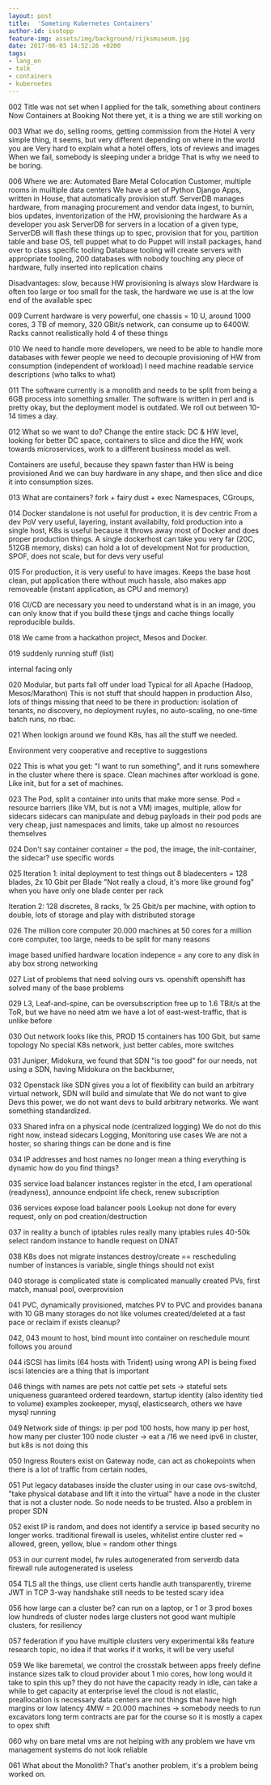 ```yaml
---
layout: post
title:  'Someting Kubernetes Containers'
author-id: isotopp
feature-img: assets/img/background/rijksmuseum.jpg
date: 2017-06-03 14:52:26 +0200
tags:
- lang_en
- talk
- containers
- kubernetes
---
```


002
Title was not set when I applied for the talk, something about continers
Now Containers at Booking
Not there yet, it is a thing we are still working on

003
What we do, selling rooms, getting commission from the Hotel
A very simple thing, it seems, but very different depending on where in the world you are
Very hard to explain what a hotel offers, lots of reviews and images
When we fail, somebody is sleeping under a bridge
That is why we need to be boring.

006
Where we are:
Automated Bare Metal
Colocation Customer, multiple rooms in muiltiple data centers
We have a set of Python Django Apps, written in House, that automatically provision stuff.
ServerDB manages hardware, from managing procurement and vendor data ingest, to burnin, bios updates, inventorization of the HW, provisioning the hardware
As a developer you ask ServerDB for servers in a location of a given type,
ServerDB will flash these things up to spec, provision that for you, partition table and base OS, tell puppet what to do
Puppet will install packages, hand over to class specific tooling
Database tooling will create servers with appropriate tooling, 
200 databases with nobody touching any piece of hardware, fully inserted into replication chains

Disadvantages:
slow, because HW provisioning is always slow
Hardware is often too large or too small for the task, the hardware we use is at the low end of the available spec

009
Current hardware is very powerful,
one chassis = 10 U, around 1000 cores, 3 TB of memory, 320 GBit/s network, can consume up to 6400W.
Racks cannot realistically hold 4 of these things

010
We need to handle more developers,
we need to be able to handle more databases with fewer people
we need to decouple provisioning of HW from consumption (independent of workload)
I need machine readable service descriptions (who talks to what)

011
The software currently is a monolith and needs to be split from being a 6GB process into something smaller.
The software is written in perl and is pretty okay, but the deployment model is outdated.
We roll out between 10-14 times a day.

012
What so we want to do?
Change the entire stack:
DC & HW level, looking for better DC space, containers to slice and dice the HW, work towards microservices, work to a different business model as well.

Containers are useful, because they spawn faster than HW is being provisioned
And we can buy hardware in any shape, and then slice and dice it into consumption sizes.

013
What are containers?
fork + fairy dust + exec
Namespaces, CGroups,

014
Docker standalone is not useful for production, it is dev centric
From a dev PoV very useful, layering, instant availabilty,
fold production into a single host,
K8s is useful because it throws away most of Docker and does proper production things.
A single dockerhost can take you very far (20C, 512GB memory, disks) can hold a lot of development
Not for production, SPOF, does not scale, but for devs very useful

015
For production, it is very useful to have images.
Keeps the base host clean, put application there without much hassle,
also makes app removeable (instant application, as CPU and memory)

016
CI/CD are necessary
you need to understand what is in an image,
you can only know that if you build these tjings and cache things locally
reproducible builds.

018
We came from a hackathon project, Mesos and Docker.

019
suddenly running stuff
(list)

internal facing only

020
Modular, but parts fall off under load
Typical for all Apache (Hadoop, Mesos/Marathon)
This is not stuff that should happen in production
Also, lots of things missing that need to be there in production:
isolation of tenants, no discovery, no deployment ruyles, no auto-scaling, no one-time batch runs, no rbac.

021
When lookign around we found K8s,
has all the stuff we needed.

Environment very cooperative and receptive to suggestions

022
This is what you get:
"I want to run something", and it runs somewhere in the cluster where there is space.
Clean machines after workload is gone.
Like init, but for a set of machines.

023
The Pod, split a container into units that make more sense.
Pod = resource barriers (like VM, but is not a VM)
images, multiple, allow for sidecars
sidecars can manipulate and debug payloads in their pod
pods are very cheap, just namespaces and limits, take up almost no resources themselves

024
Don't say container
container = the pod, the image, the init-container, the sidecar?
use specific words

025
Iteration 1:
inital deployment to test things out
8 bladecenters = 128 blades, 2x 10 Gbit per Blade
"Not really a cloud, it's more like ground fog" when you have only one blade center per rack

Iteration 2:
128 discretes, 8 racks, 1x 25 Gbit/s per machine, with option to double, lots of storage and play with distributed storage

026
The million core computer
20.000 machines at 50 cores for a million core computer, too large, needs to be split for many reasons

image based
unified hardware
location indepence = any core to any disk in aby box
strong networking

027
List of problems that need solving
ours vs. openshift
openshift has solved many of the base problems

029
L3, Leaf-and-spine, can be oversubscription free up to 1.6 TBit/s at the ToR, but we have no need atm
we have a lot of east-west-traffic, that is unlike before

030
Out network looks like this, PROD 15
containers has 100 Gbit, but same topology
No special K8s network, just better cables, more switches

031
Juniper, Midokura, we found that SDN "is too good" for our needs,
not using a SDN, having Midokura on the backburner,

032
Openstack like SDN gives you a lot of flexibility
can build an arbitrary virtual network,
SDN will build and simulate that
We do not want to give Devs this power,
we do not want devs to build arbitrary networks.
We want something standardized.

033
Shared infra on a physical node (centralized logging)
We do not do this right now, instead sidecars
Logging, Monitoring use cases
We are not a hoster, so sharing things can be done and is fine

034
IP addresses and host names no longer mean a thing
everything is dynamic
how do you find things?

035
service load balancer
instances register in the etcd, I am operational (readyness), announce endpoint
life check, renew subscription

036
services expose load balancer pools
Lookup not done for every request, only on pod creation/destruction

037
in reality a bunch of iptables rules
really many iptables rules
40-50k
select random instance to handle request on DNAT

038
K8s does not migrate instances
destroy/create == rescheduling
number of instances is variable, single things should not exist

040
storage is complicated
state is complicated
manually created PVs,
first match,
manual pool, 
overprovision

041
PVC, dynamically provisioned, matches PV to PVC and provides
banana with 10 GB
many storages do not like volumes created/deleted at a fast pace
or reclaim if exists
cleanup?

042, 043
mount to host, bind mount into container
on reschedule mount follows you around

044
iSCSI has limits (64 hosts with Trident)
using wrong API
is being fixed
iscsi latencies are a thing that is important

046
things with names
are pets not cattle
pet sets -> stateful sets
uniqueness guaranteed
ordered teardown, startup
identity (also identity tied to volume)
examples zookeeper, mysql, elasticsearch, others
we have mysql running

049
Network side of things:
ip per pod
100 hosts, how many ip per host, how many per cluster
100 node cluster -> eat a /16
we need ipv6 in cluster, but k8s is not doing this

050
Ingress Routers exist on Gateway node,
can act as chokepoints when there is a lot of traffic from certain nodes,

051
Put legacy databases inside the cluster
using in our case ovs-switchd,
"take physical database and lift it into the virtual"
have a node in the cluster that is not a cluster node.
So node needs to be trusted.
Also a problem in proper SDN

052
exist IP is random, and does not identify a service
ip based security no longer works.
traditional firewall is useles, whitelist entire cluster
red = allowed, green, yellow, blue = random other things

053
in our current model, fw rules autogenerated from serverdb data
firewall rule autogenerated is useless

054
TLS all the things, use client certs
handle auth transparently, trireme
JWT in TCP 3-way handshake
still needs to be tested
scary idea

056
how large can a cluster be?
can run on a laptop, or 1 or 3 prod boxes
low hundreds of cluster nodes
large clusters not good
want multiple clusters, for resiliency

057
federation if you have multiple clusters
very experimental k8s feature
research topic, no idea if that works
if it works, it will be very useful

059
We like baremetal, we control the crosstalk between apps
freely define instance sizes
talk to cloud provider about 1 mio cores, how long would it take to spin this up?
they do not have the capacity ready in idle, can take a while to get capacity
at enterprise level the cloud is not elastic, preallocation is necessary
data centers are not things that have high margins or low latency
4MW = 20.000 machines -> somebody needs to run excavators
long term contracts are par for the course
so it is mostly a capex to opex shift

060
why on bare metal
vms are not helping with any problem we have
vm management systems do not look reliable

061
What about the Monolith?
That's another problem, it's a problem being worked on.

